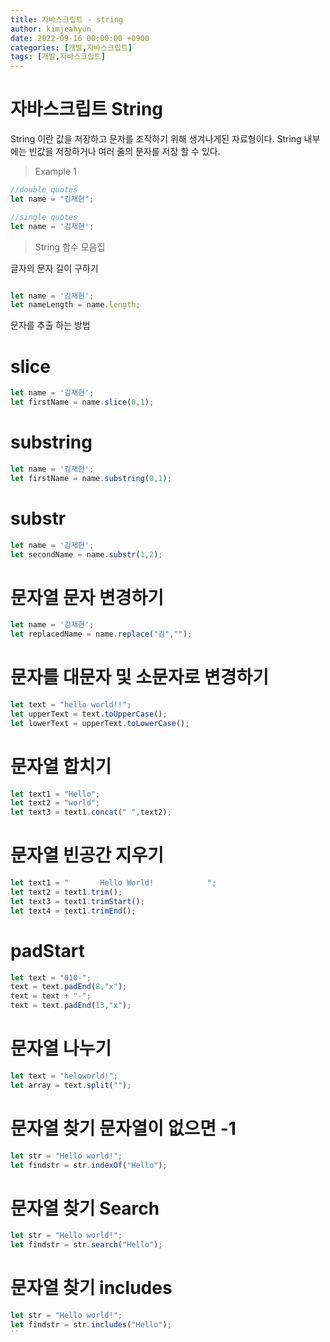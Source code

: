 ```yaml
---
title: 자바스크립트 - string
author: kimjeahyun
date: 2022-09-16 00:00:00 +0900
categories: [개발,자바스크립트]
tags: [개발,자바스크립트]
---
```


# 자바스크립트 String


String 이란 값을 저장하고 문자를 조작하기 위해 생겨나게된 자료형이다.
String 내부에는 빈값을 저장하거나 여러 줄의 문자를 저장 할 수 있다.


> Example 1

```javascript
//double quotes
let name = "김재현";

//single quotes
let name = '김재현';
```

> String 함수 모음집

글자의 문자 길이 구하기

```javascript

let name = '김재현';
let nameLength = name.length;

```

문자를 추출 하는 방법

# slice

```javascript
let name = '김재현';
let firstName = name.slice(0,1);
```

# substring

```javascript
let name = '김재현';
let firstName = name.substring(0,1);
```

# substr

```javascript
let name = '김재현';
let secondName = name.substr(1,2);
```

# 문자열 문자 변경하기

```javascript
let name = '김재현';
let replacedName = name.replace("김","");
```

# 문자를 대문자 및 소문자로 변경하기


```javascript
let text = "hello world!!";
let upperText = text.toUpperCase();
let lowerText = upperText.toLowerCase();
```


# 문자열 합치기

```javascript
let text1 = "Hello";
let text2 = "world";
let text3 = text1.concat(" ",text2);
```

# 문자열 빈공간 지우기

```javascript
let text1 = "       Hello World!            ";
let text2 = text1.trim();
let text3 = text1.trimStart();
let text4 = text1.trimEnd();
```

# padStart

```javascript
let text = "010-";
text = text.padEnd(8,"x");
text = text + "-";
text = text.padEnd(13,"x");
```

# 문자열 나누기

```javascript
let text = "heloworld!";
let array = text.split("");
```

# 문자열 찾기 문자열이 없으면 -1

```javascript
let str = "Hello world!";
let findstr = str.indexOf("Hello");
```

# 문자열 찾기 Search

```javascript
let str = "Hello world!";
let findstr = str.search("Hello");
```

# 문자열 찾기 includes

```javascript
let str = "Hello world!";
let findstr = str.includes("Hello");
``